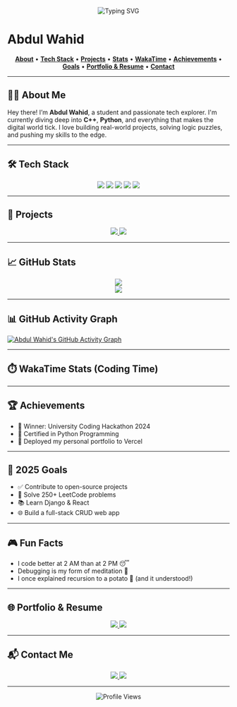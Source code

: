 <!-- Typing SVG Banner -->
<p align="center">
  <img src="https://readme-typing-svg.herokuapp.com?font=Fira+Code&size=28&pause=800&color=36BCF7&center=true&width=650&lines=👋+Hi,+I'm+Abdul+Wahid;Student+|+Developer+|+Trailblazer🚀" alt="Typing SVG" />
</p>

# Abdul Wahid

<p align="center">
  <a href="#about-me"><strong>About</strong></a> •
  <a href="#tech-stack"><strong>Tech Stack</strong></a> •
  <a href="#projects"><strong>Projects</strong></a> •
  <a href="#github-stats"><strong>Stats</strong></a> •
  <a href="#waka-time-stats"><strong>WakaTime</strong></a> •
  <a href="#achievements"><strong>Achievements</strong></a> •
  <a href="#goals"><strong>Goals</strong></a> •
  <a href="#portfolio--resume"><strong>Portfolio & Resume</strong></a> •
  <a href="#contact"><strong>Contact</strong></a>
</p>

---

## 🧑‍💻 About Me
Hey there! I’m **Abdul Wahid**, a student and passionate tech explorer. I'm currently diving deep into **C++**, **Python**, and everything that makes the digital world tick. I love building real-world projects, solving logic puzzles, and pushing my skills to the edge.

---

## 🛠 Tech Stack
<p align="center">
  <img src="https://img.shields.io/badge/C++-00599C?style=for-the-badge&logo=cplusplus" />
  <img src="https://img.shields.io/badge/Python-3776AB?style=for-the-badge&logo=python" />
  <img src="https://img.shields.io/badge/Git-F05032?style=for-the-badge&logo=git" />
  <img src="https://img.shields.io/badge/Linux-FCC624?style=for-the-badge&logo=linux" />
  <img src="https://img.shields.io/badge/VS%20Code-007ACC?style=for-the-badge&logo=visualstudiocode" />
</p>

---

## 📂 Projects
<p align="center">
  <a href="https://github.com/AbdulWahidChohan/My-Cpp-Projects">
    <img src="https://github-readme-stats.vercel.app/api/pin/?username=AbdulWahidChohan&repo=My-Cpp-Projects&theme=dark" />
  </a>
  <a href="https://github.com/AbdulWahidChohan/Python-Assignments">
    <img src="https://github-readme-stats.vercel.app/api/pin/?username=AbdulWahidChohan&repo=Python-Assignments&theme=dark" />
  </a>
</p>

---

## 📈 GitHub Stats
<p align="center">
  <img src="https://github-readme-stats.vercel.app/api?username=AbdulWahidChohan&show_icons=true&theme=dark" />
  <br/>
  <img src="https://github-readme-streak-stats.herokuapp.com/?user=AbdulWahidChohan&theme=dark" />
</p>

---

## 📊 GitHub Activity Graph
[![Abdul Wahid's GitHub Activity Graph](https://github-readme-activity-graph.vercel.app/graph?username=AbdulWahidChohan&theme=react-dark)](https://github.com/AbdulWahidChohan)

---

## ⏱️ WakaTime Stats (Coding Time)
<!-- To activate: create a WakaTime account & connect your editor -->
<!--START_SECTION:waka-->
<!--END_SECTION:waka-->

---

## 🏆 Achievements
- 🥇 Winner: University Coding Hackathon 2024
- 📜 Certified in Python Programming
- 🚀 Deployed my personal portfolio to Vercel

---

## 🎯 2025 Goals
- ✅ Contribute to open-source projects
- 🧠 Solve 250+ LeetCode problems
- 📚 Learn Django & React
- 🌐 Build a full-stack CRUD web app

---

## 🎮 Fun Facts
- I code better at 2 AM than at 2 PM 😴
- Debugging is my form of meditation 🧘
- I once explained recursion to a potato 🥔 (and it understood!)

---

## 🌐 Portfolio & Resume
<p align="center">
  <a href="https://portfolio-website-personal-abdul-wahid-chohan.vercel.app/">
    <img src="https://img.shields.io/badge/Portfolio-Live Site-blue?style=for-the-badge&logo=vercel" />
  </a>
  <a href="https://www.linkedin.com/in/abdul-wahid-chohan/">
    <img src="https://img.shields.io/badge/Resume-View on LinkedIn-0A66C2?style=for-the-badge&logo=linkedin" />
  </a>
</p>

---

## 📬 Contact Me
<p align="center">
  <a href="mailto:your.email@example.com">
    <img src="https://img.shields.io/badge/Email-D14836?style=for-the-badge&logo=gmail" />
  </a>
  <a href="https://www.linkedin.com/in/abdul-wahid-chohan/">
    <img src="https://img.shields.io/badge/LinkedIn-Connect-0A66C2?style=for-the-badge&logo=linkedin" />
  </a>
</p>

---

<p align="center">
  <img src="https://komarev.com/ghpvc/?username=AbdulWahidChohan&style=flat-square&color=brightgreen" alt="Profile Views" />
</p>
